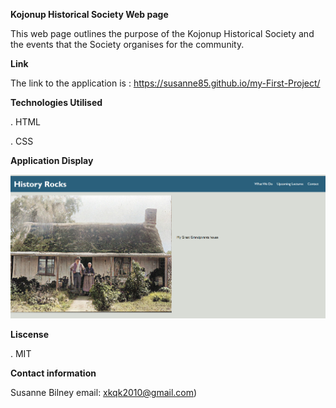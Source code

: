 **Kojonup Historical Society Web page**

This web page outlines the purpose of the Kojonup Historical Society and the events that the Society organises for the community.

**Link**

The link to the application is : https://susanne85.github.io/my-First-Project/


**Technologies Utilised**

. HTML 

. CSS

**Application Display**

![Initial display](./assets/images/01-myFirstProject.png)

**Liscense**

. MIT

**Contact information**

Susanne Bilney 
email: xkqk2010@gmail.com)

